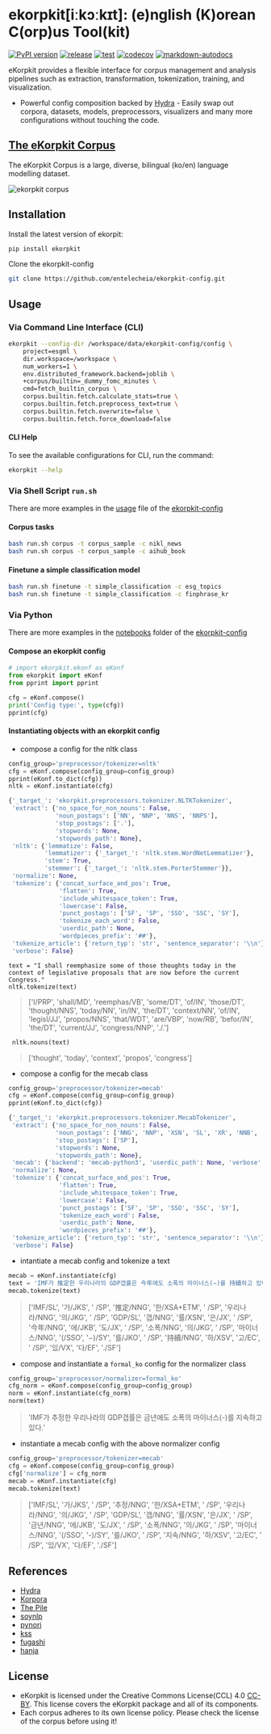 # ekorpkit[iːkɔːkɪt]: (e)nglish (K)orean C(orp)us Tool(kit)

[![PyPI version](https://badge.fury.io/py/ekorpkit.svg)](https://badge.fury.io/py/ekorpkit) [![release](https://github.com/entelecheia/ekorpkit/actions/workflows/release.yaml/badge.svg)](https://github.com/entelecheia/ekorpkit/actions/workflows/release.yaml) [![test](https://github.com/entelecheia/ekorpkit/actions/workflows/test.yaml/badge.svg)](https://github.com/entelecheia/ekorpkit/actions/workflows/test.yaml) [![codecov](https://codecov.io/gh/entelecheia/ekorpkit/branch/main/graph/badge.svg?token=8I4ORHRREL)](https://codecov.io/gh/entelecheia/ekorpkit) [![markdown-autodocs](https://github.com/entelecheia/ekorpkit/actions/workflows/markdown-autodocs.yaml/badge.svg)](https://github.com/entelecheia/ekorpkit/actions/workflows/markdown-autodocs.yaml)

eKorpkit provides a flexible interface for corpus management and analysis pipelines such as extraction, transformation, tokenization, training, and visualization.

- Powerful config composition backed by [Hydra](https://hydra.cc/) - Easily swap out corpora, datasets, models, preprocessors, visualizers and many more configurations without touching the code.

## [The eKorpkit Corpus](https://github.com/entelecheia/ekorpkit/blob/main/docs/corpus/README.md)

The eKorpkit Corpus is a large, diverse, bilingual (ko/en) language modelling dataset.

![ekorpkit corpus](https://github.com/entelecheia/ekorpkit/blob/main/docs/figs/ekorpkit_corpus.png?raw=true)

## Installation

Install the latest version of ekorpit:

```bash
pip install ekorpkit
```

Clone the ekorpkit-config

```bash
git clone https://github.com/entelecheia/ekorpkit-config.git
```

## Usage

### Via Command Line Interface (CLI)

```bash
ekorpkit --config-dir /workspace/data/ekorpkit-config/config \
    project=esgml \
    dir.workspace=/workspace \
    num_workers=1 \
    env.distributed_framework.backend=joblib \
    +corpus/builtin=_dummy_fomc_minutes \
    cmd=fetch_builtin_corpus \
    corpus.builtin.fetch.calculate_stats=true \
    corpus.builtin.fetch.preprocess_text=true \
    corpus.builtin.fetch.overwrite=false \
    corpus.builtin.fetch.force_download=false
```

#### CLI Help

To see the available configurations for CLI, run the command:

```bash
ekorpkit --help
```

### Via Shell Script `run.sh`

There are more examples in the [usage](https://github.com/entelecheia/ekorpkit-config/blob/main/usage.md) file of the [ekorpkit-config](https://github.com/entelecheia/ekorpkit-config.git)

#### Corpus tasks

```bash
bash run.sh corpus -t corpus_sample -c nikl_news
bash run.sh corpus -t corpus_sample -c aihub_book
```

#### Finetune a simple classification model

```bash
bash run.sh finetune -t simple_classification -c esg_topics
bash run.sh finetune -t simple_classification -c finphrase_kr
```

### Via Python

There are more examples in the [notebooks](https://github.com/entelecheia/ekorpkit-config/tree/main/notebooks) folder of the [ekorpkit-config](https://github.com/entelecheia/ekorpkit-config.git)

#### Compose an ekorpkit config

```python
# import ekorpkit.ekonf as eKonf
from ekorpkit import eKonf
from pprint import pprint

cfg = eKonf.compose()
print('Config type:', type(cfg))
pprint(cfg)
```

#### Instantiating objects with an ekorpkit config

- compose a config for the nltk class

```python
config_group='preprocessor/tokenizer=nltk'
cfg = eKonf.compose(config_group=config_group)
pprint(eKonf.to_dict(cfg))
nltk = eKonf.instantiate(cfg)
```

```python
{'_target_': 'ekorpkit.preprocessors.tokenizer.NLTKTokenizer',
 'extract': {'no_space_for_non_nouns': False,
             'noun_postags': ['NN', 'NNP', 'NNS', 'NNPS'],
             'stop_postags': ['.'],
             'stopwords': None,
             'stopwords_path': None},
 'nltk': {'lemmatize': False,
          'lemmatizer': {'_target_': 'nltk.stem.WordNetLemmatizer'},
          'stem': True,
          'stemmer': {'_target_': 'nltk.stem.PorterStemmer'}},
 'normalize': None,
 'tokenize': {'concat_surface_and_pos': True,
              'flatten': True,
              'include_whitespace_token': True,
              'lowercase': False,
              'punct_postags': ['SF', 'SP', 'SSO', 'SSC', 'SY'],
              'tokenize_each_word': False,
              'userdic_path': None,
              'wordpieces_prefix': '##'},
 'tokenize_article': {'return_typ': 'str', 'sentence_separator': '\\n'},
 'verbose': False}
```

```ptyhon
text = "I shall reemphasize some of those thoughts today in the context of legislative proposals that are now before the current Congress."
nltk.tokenize(text)
```

> ['I/PRP', 'shall/MD', 'reemphas/VB', 'some/DT', 'of/IN', 'those/DT', 'thought/NNS', 'today/NN', 'in/IN', 'the/DT', 'context/NN', 'of/IN', 'legisl/JJ', 'propos/NNS', 'that/WDT', 'are/VBP', 'now/RB', 'befor/IN', 'the/DT', 'current/JJ', 'congress/NNP', './.']

```python
 nltk.nouns(text)
```

> ['thought', 'today', 'context', 'propos', 'congress']

- compose a config for the mecab class

```python
config_group='preprocessor/tokenizer=mecab'
cfg = eKonf.compose(config_group=config_group)
pprint(eKonf.to_dict(cfg))
```

```python
{'_target_': 'ekorpkit.preprocessors.tokenizer.MecabTokenizer',
 'extract': {'no_space_for_non_nouns': False,
             'noun_postags': ['NNG', 'NNP', 'XSN', 'SL', 'XR', 'NNB', 'NR'],
             'stop_postags': ['SP'],
             'stopwords': None,
             'stopwords_path': None},
 'mecab': {'backend': 'mecab-python3', 'userdic_path': None, 'verbose': False},
 'normalize': None,
 'tokenize': {'concat_surface_and_pos': True,
              'flatten': True,
              'include_whitespace_token': True,
              'lowercase': False,
              'punct_postags': ['SF', 'SP', 'SSO', 'SSC', 'SY'],
              'tokenize_each_word': False,
              'userdic_path': None,
              'wordpieces_prefix': '##'},
 'tokenize_article': {'return_typ': 'str', 'sentence_separator': '\\n'},
 'verbose': False}
```

- intantiate a mecab config and tokenize a text

```python
mecab = eKonf.instantiate(cfg)
text = 'IMF가 推定한 우리나라의 GDP갭률은 今年에도 소폭의 마이너스(−)를 持續하고 있다.'
mecab.tokenize(text)
```

> ['IMF/SL', '가/JKS', ' /SP', '推定/NNG', '한/XSA+ETM', ' /SP', '우리나라/NNG', '의/JKG', ' /SP', 'GDP/SL', '갭/NNG', '률/XSN', '은/JX', ' /SP', '今年/NNG', '에/JKB', '도/JX', ' /SP', '소폭/NNG', '의/JKG', ' /SP', '마이너스/NNG', '(/SSO', '−)/SY', '를/JKO', ' /SP', '持續/NNG', '하/XSV', '고/EC', ' /SP', '있/VX', '다/EF', './SF']

- compose and instantiate a `formal_ko` config for the normalizer class

```python
config_group='preprocessor/normalizer=formal_ko'
cfg_norm = eKonf.compose(config_group=config_group)
norm = eKonf.instantiate(cfg_norm)
norm(text)
```

> 'IMF가 추정한 우리나라의 GDP갭률은 금년에도 소폭의 마이너스(-)를 지속하고 있다.'

- instantiate a mecab config with the above normalizer config

```python
config_group='preprocessor/tokenizer=mecab'
cfg = eKonf.compose(config_group=config_group)
cfg['normalize'] = cfg_norm
mecab = eKonf.instantiate(cfg)
mecab.tokenize(text)
```

> ['IMF/SL', '가/JKS', ' /SP', '추정/NNG', '한/XSA+ETM', ' /SP', '우리나라/NNG', '의/JKG', ' /SP', 'GDP/SL', '갭/NNG', '률/XSN', '은/JX', ' /SP', '금년/NNG', '에/JKB', '도/JX', ' /SP', '소폭/NNG', '의/JKG', ' /SP', '마이너스/NNG', '(/SSO', '-)/SY', '를/JKO', ' /SP', '지속/NNG', '하/XSV', '고/EC', ' /SP', '있/VX', '다/EF', './SF']

## References

- [Hydra](https://hydra.cc/)
- [Korpora](https://github.com/ko-nlp/Korpora)
- [The Pile](https://github.com/EleutherAI/the-pile)
- [soynlp](https://github.com/lovit/soynlp)
- [pynori](https://github.com/gritmind/python-nori)
- [kss](https://github.com/hyunwoongko/kss)
- [fugashi](https://github.com/polm/fugashi)
- [hanja](https://github.com/suminb/hanja)

## License

- eKorpkit is licensed under the Creative Commons License(CCL) 4.0 [CC-BY](https://creativecommons.org/licenses/by/4.0). This license covers the eKorpkit package and all of its components.
- Each corpus adheres to its own license policy. Please check the license of the corpus before using it!
